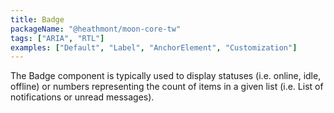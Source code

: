 ```yaml
---
title: Badge
packageName: "@heathmont/moon-core-tw"
tags: ["ARIA", "RTL"]
examples: ["Default", "Label", "AnchorElement", "Customization"]
---
```


The Badge component is typically used to display statuses (i.e. online, idle, offline) or numbers representing the count of items in a given list (i.e. List of notifications or unread messages).
